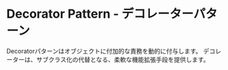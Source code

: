 # Decorator Pattern - デコレーターパターン

Decoratorパターンはオブジェクトに付加的な責務を動的に付与します。
デコレーターは、サブクラス化の代替となる、柔軟な機能拡張手段を提供します。